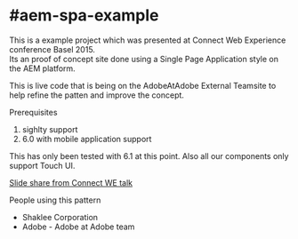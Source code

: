 #aem-spa-example 
========

This is a example project which was presented at Connect Web Experience conference Basel 2015.  
Its an proof of concept site done using a Single Page Application style on the AEM platform.

This is live code that is being on the AdobeAtAdobe External Teamsite to help refine the patten and improve the concept.

Prerequisites
1. sighlty support 
2. 6.0 with mobile application support

This has only been tested with 6.1 at this point. Also all our components only support Touch UI.

[Slide share from Connect WE talk](http://www.slideshare.net/AdobeMarketingCloud/build-single-page-applications-using-angularjs-on-aem-51639249?utm_source=slideshow&utm_medium=ssemail&utm_campaign=post_upload_view_cta)

People using this pattern
- Shaklee Corporation
- Adobe - Adobe at Adobe team
